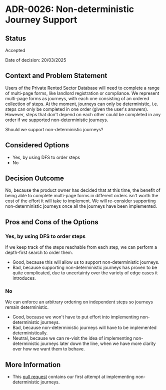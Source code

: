 # ADR-0026: Non-deterministic Journey Support

## Status

Accepted

Date of decision: 20/03/2025

## Context and Problem Statement

Users of the Private Rented Sector Database will need to complete a range of multi-page forms, like landlord registration 
or compliance. We represent multi-page forms as journeys, with each one consisting of an ordered collection of steps. 
At the moment, journeys can only be deterministic, i.e. steps can only be completed in one order (given the user's answers).
However, steps that don't depend on each other could be completed in any order if we supported non-deterministic journeys.

Should we support non-deterministic journeys?

## Considered Options

* Yes, by using DFS to order steps
* No

## Decision Outcome

No, because the product owner has decided that at this time, the benefit of being able to complete multi-page forms in 
different orders isn't worth the cost of the effort it will take to implement. We will re-consider supporting 
non-deterministic journeys once all the journeys have been implemented.

## Pros and Cons of the Options

### Yes, by using DFS to order steps

If we keep track of the steps reachable from each step, we can perform a depth-first search to order them.

* Good, because this will allow us to support non-deterministic journeys.
* Bad, because supporting non-deterministic journeys has proven to be quite complicated, due to uncertainty over the 
variety of edge cases it introduces.

### No

We can enforce an arbitrary ordering on independent steps so journeys remain deterministic.

* Good, because we won't have to put effort into implementing non-deterministic journeys.
* Bad, because non-deterministic journeys will have to be implemented deterministically.
* Neutral, because we can re-visit the idea of implementing non-deterministic journeys later down the line, when we
have more clarity over how we want them to behave.

## More Information

* This [pull request](https://github.com/communitiesuk/prsdb-webapp/pull/281) contains our first attempt at implementing 
non-deterministic journeys.